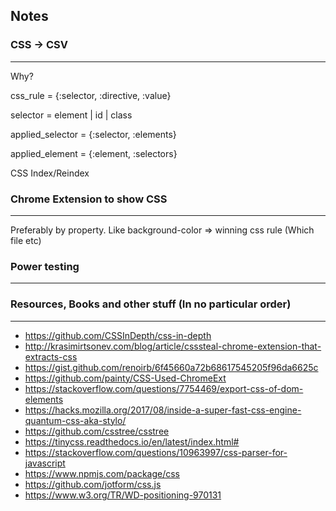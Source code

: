 ## Notes

### CSS -> CSV
---
Why?

css_rule = {:selector, :directive, :value}

selector = element | id | class

applied_selector = {:selector, :elements}

applied_element = {:element, :selectors}

CSS Index/Reindex

### Chrome Extension to show CSS
---
Preferably by property. Like background-color => winning css rule (Which file etc)

### Power testing
---

### Resources, Books and other stuff (In no particular order)
---
- https://github.com/CSSInDepth/css-in-depth
- http://krasimirtsonev.com/blog/article/csssteal-chrome-extension-that-extracts-css
- https://gist.github.com/renoirb/6f45660a72b68617545205f96da6625c
- https://github.com/painty/CSS-Used-ChromeExt
- https://stackoverflow.com/questions/7754469/export-css-of-dom-elements
- https://hacks.mozilla.org/2017/08/inside-a-super-fast-css-engine-quantum-css-aka-stylo/
- https://github.com/csstree/csstree
- https://tinycss.readthedocs.io/en/latest/index.html#
- https://stackoverflow.com/questions/10963997/css-parser-for-javascript
- https://www.npmjs.com/package/css
- https://github.com/jotform/css.js
- https://www.w3.org/TR/WD-positioning-970131

